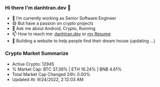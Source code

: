 ### Hi there I'm danhtran.dev 👋

- 🔭 I’m currently working as Senior Software Engineer
- 😄 But have a passion on crypto projects
- 💬 Ask me about Android, Crypto, Running 
- 📫 How to reach me: <a href="https://danhtran.dev" target="_blank">danhtran.dev</a> or <a href="Developer-Resume.pdf" target="_blank">my Resume</a>
- 🌱 Building a website to help people find their dream house (updating ...)

### Crypto Market Summarize
- Active Crypto: 12945
- % Market Cap: BTC 37.39% | ETH 16.24% | BNB 4.61%
- Total Market Cap Changed 24h: 0.00%
- Updated At: 9/24/2022, 2:12:03 AM

